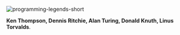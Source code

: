 ![programming-legends-short](https://github.com/SerhiiCho/SerhiiCho/assets/35465417/349a84c7-62c2-43d4-ba6c-dc9cb504dd99)


**Ken Thompson, Dennis Ritchie, Alan Turing, Donald Knuth, Linus Torvalds**.
